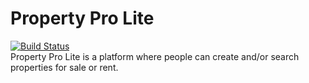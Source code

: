 # Property Pro Lite
[![Build Status](https://travis-ci.org/SamuelKoroh/PropertyProLite.svg?branch=backend)](https://travis-ci.org/SamuelKoroh/PropertyProLite)
<br/>
Property Pro Lite is a platform where people can create and/or search properties for sale or rent.
